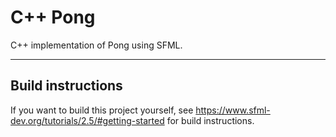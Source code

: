 # C++ Pong

C++ implementation of Pong using SFML.

---

## Build instructions
If you want to build this project yourself, see https://www.sfml-dev.org/tutorials/2.5/#getting-started for build instructions.
